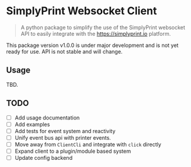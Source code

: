 # SimplyPrint Websocket Client

> A python package to simplify the use of the SimplyPrint websocket API to easily integrate with
> the <https://simplyprint.io> platform.

This package version v1.0.0 is under major development and is not yet ready for use. API is not stable and will change.

## Usage

TBD.

## TODO

- [ ] Add usage documentation
- [ ] Add examples
- [ ] Add tests for event system and reactivity
- [ ] Unify event bus api with printer events.
- [ ] Move away from `ClientCli` and integrate with `click` directly
- [ ] Expand client to a plugin/module based system
- [ ] Update config backend